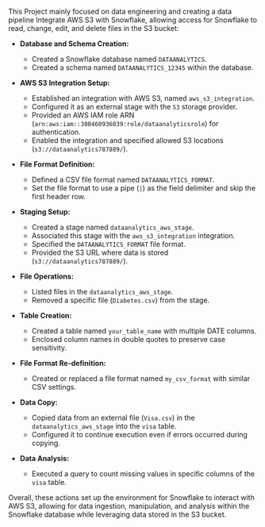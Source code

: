 This Project mainly focused on data engineering and creating a data pipeline
Integrate AWS S3 with Snowflake, allowing access for Snowflake to read, change, edit, and delete files in the S3 bucket:

- **Database and Schema Creation:**
  - Created a Snowflake database named `DATAANALYTICS`.
  - Created a schema named `DATAANALYTICS_12345` within the database.

- **AWS S3 Integration Setup:**
  - Established an integration with AWS S3, named `aws_s3_integration`.
  - Configured it as an external stage with the `S3` storage provider.
  - Provided an AWS IAM role ARN (`arn:aws:iam::380460936039:role/dataanalyticsrole`) for authentication.
  - Enabled the integration and specified allowed S3 locations (`s3://dataanalytics787889/`).

- **File Format Definition:**
  - Defined a CSV file format named `DATAANALYTICS_FORMAT`.
  - Set the file format to use a pipe (`|`) as the field delimiter and skip the first header row.

- **Staging Setup:**
  - Created a stage named `dataanalytics_aws_stage`.
  - Associated this stage with the `aws_s3_integration` integration.
  - Specified the `DATAANALYTICS_FORMAT` file format.
  - Provided the S3 URL where data is stored (`s3://dataanalytics787889/`).

- **File Operations:**
  - Listed files in the `dataanalytics_aws_stage`.
  - Removed a specific file (`Diabetes.csv`) from the stage.

- **Table Creation:**
  - Created a table named `your_table_name` with multiple DATE columns.
  - Enclosed column names in double quotes to preserve case sensitivity.

- **File Format Re-definition:**
  - Created or replaced a file format named `my_csv_format` with similar CSV settings.

- **Data Copy:**
  - Copied data from an external file (`Visa.csv`) in the `dataanalytics_aws_stage` into the `visa` table.
  - Configured it to continue execution even if errors occurred during copying.

- **Data Analysis:**
  - Executed a query to count missing values in specific columns of the `visa` table.

Overall, these actions set up the environment for Snowflake to interact with AWS S3, allowing for data ingestion, manipulation, and analysis within the Snowflake database while leveraging data stored in the S3 bucket.
